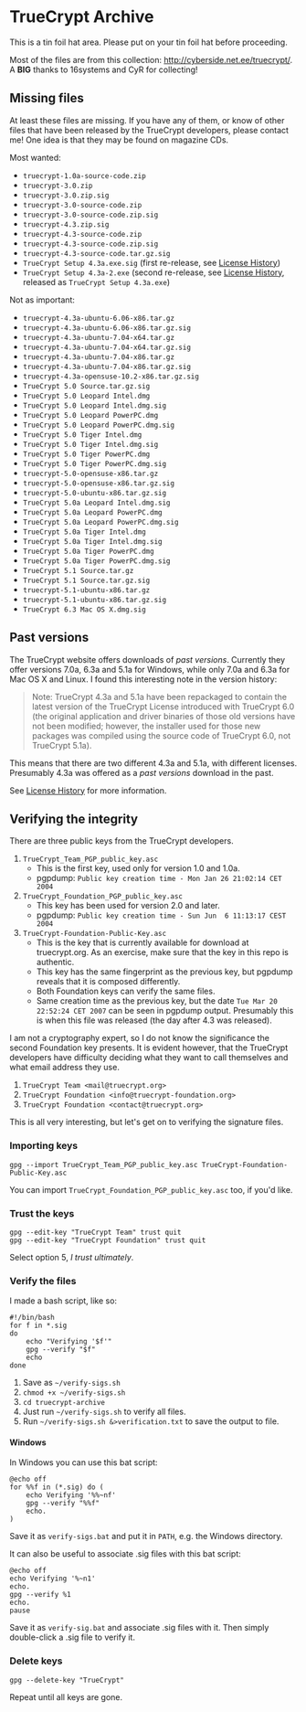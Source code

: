 # TrueCrypt Archive

This is a tin foil hat area. Please put on your tin foil hat before proceeding.

Most of the files are from this collection: http://cyberside.net.ee/truecrypt/. A **BIG** thanks to 16systems and CyR for collecting!


## Missing files

At least these files are missing. If you have any of them, or know of other files that have been released by the TrueCrypt developers, please contact me! One idea is that they may be found on magazine CDs.

Most wanted:

* `truecrypt-1.0a-source-code.zip`
* `truecrypt-3.0.zip`
* `truecrypt-3.0.zip.sig`
* `truecrypt-3.0-source-code.zip`
* `truecrypt-3.0-source-code.zip.sig`
* `truecrypt-4.3.zip.sig`
* `truecrypt-4.3-source-code.zip`
* `truecrypt-4.3-source-code.zip.sig`
* `truecrypt-4.3-source-code.tar.gz.sig`
* `TrueCrypt Setup 4.3a.exe.sig` (first re-release, see [License History](https://github.com/stefansundin/truecrypt-archive/wiki/License-History))
* `TrueCrypt Setup 4.3a-2.exe` (second re-release, see [License History](https://github.com/stefansundin/truecrypt-archive/wiki/License-History), released as `TrueCrypt Setup 4.3a.exe`)

Not as important:

* `truecrypt-4.3a-ubuntu-6.06-x86.tar.gz`
* `truecrypt-4.3a-ubuntu-6.06-x86.tar.gz.sig`
* `truecrypt-4.3a-ubuntu-7.04-x64.tar.gz`
* `truecrypt-4.3a-ubuntu-7.04-x64.tar.gz.sig`
* `truecrypt-4.3a-ubuntu-7.04-x86.tar.gz`
* `truecrypt-4.3a-ubuntu-7.04-x86.tar.gz.sig`
* `truecrypt-4.3a-opensuse-10.2-x86.tar.gz.sig`
* `TrueCrypt 5.0 Source.tar.gz.sig`
* `TrueCrypt 5.0 Leopard Intel.dmg`
* `TrueCrypt 5.0 Leopard Intel.dmg.sig`
* `TrueCrypt 5.0 Leopard PowerPC.dmg`
* `TrueCrypt 5.0 Leopard PowerPC.dmg.sig`
* `TrueCrypt 5.0 Tiger Intel.dmg`
* `TrueCrypt 5.0 Tiger Intel.dmg.sig`
* `TrueCrypt 5.0 Tiger PowerPC.dmg`
* `TrueCrypt 5.0 Tiger PowerPC.dmg.sig`
* `truecrypt-5.0-opensuse-x86.tar.gz`
* `truecrypt-5.0-opensuse-x86.tar.gz.sig`
* `truecrypt-5.0-ubuntu-x86.tar.gz.sig`
* `TrueCrypt 5.0a Leopard Intel.dmg.sig`
* `TrueCrypt 5.0a Leopard PowerPC.dmg`
* `TrueCrypt 5.0a Leopard PowerPC.dmg.sig`
* `TrueCrypt 5.0a Tiger Intel.dmg`
* `TrueCrypt 5.0a Tiger Intel.dmg.sig`
* `TrueCrypt 5.0a Tiger PowerPC.dmg`
* `TrueCrypt 5.0a Tiger PowerPC.dmg.sig`
* `TrueCrypt 5.1 Source.tar.gz`
* `TrueCrypt 5.1 Source.tar.gz.sig`
* `truecrypt-5.1-ubuntu-x86.tar.gz`
* `truecrypt-5.1-ubuntu-x86.tar.gz.sig`
* `TrueCrypt 6.3 Mac OS X.dmg.sig`


## Past versions

The TrueCrypt website offers downloads of _past versions_. Currently they offer versions 7.0a, 6.3a and 5.1a for Windows, while only 7.0a and 6.3a for Mac OS X and Linux. I found this interesting note in the version history:

> Note: TrueCrypt 4.3a and 5.1a have been repackaged to contain the latest version of the TrueCrypt License introduced with TrueCrypt 6.0 (the original application and driver binaries of those old versions have not been modified; however, the installer used for those new packages was compiled using the source code of TrueCrypt 6.0, not TrueCrypt 5.1a).

This means that there are two different 4.3a and 5.1a, with different licenses. Presumably 4.3a was offered as a _past versions_ download in the past.

See [License History](https://github.com/stefansundin/truecrypt-archive/wiki/License-History) for more information.


## Verifying the integrity

There are three public keys from the TrueCrypt developers.

1. `TrueCrypt_Team_PGP_public_key.asc`
    * This is the first key, used only for version 1.0 and 1.0a.
    * pgpdump: `Public key creation time - Mon Jan 26 21:02:14 CET 2004`
2. `TrueCrypt_Foundation_PGP_public_key.asc`
    * This key has been used for version 2.0 and later.
    * pgpdump: `Public key creation time - Sun Jun  6 11:13:17 CEST 2004`
3. `TrueCrypt-Foundation-Public-Key.asc`
    * This is the key that is currently available for download at truecrypt.org. As an exercise, make sure that the key in this repo is authentic.
    * This key has the same fingerprint as the previous key, but pgpdump reveals that it is composed differently.
    * Both Foundation keys can verify the same files.
    * Same creation time as the previous key, but the date `Tue Mar 20 22:52:24 CET 2007` can be seen in pgpdump output. Presumably this is when this file was released (the day after 4.3 was released).

I am not a cryptography expert, so I do not know the significance the second Foundation key presents. It is evident however, that the TrueCrypt developers have difficulty deciding what they want to call themselves and what email address they use.

1. `TrueCrypt Team <mail@truecrypt.org>`
2. `TrueCrypt Foundation <info@truecrypt-foundation.org>`
3. `TrueCrypt Foundation <contact@truecrypt.org>`

This is all very interesting, but let's get on to verifying the signature files.


### Importing keys

```
gpg --import TrueCrypt_Team_PGP_public_key.asc TrueCrypt-Foundation-Public-Key.asc
```

You can import `TrueCrypt_Foundation_PGP_public_key.asc` too, if you'd like.


### Trust the keys

```
gpg --edit-key "TrueCrypt Team" trust quit
gpg --edit-key "TrueCrypt Foundation" trust quit
```

Select option 5, _I trust ultimately_.


### Verify the files

I made a bash script, like so:

```
#!/bin/bash
for f in *.sig
do
    echo "Verifying '$f'"
    gpg --verify "$f"
    echo
done
```
1. Save as `~/verify-sigs.sh`
2. `chmod +x ~/verify-sigs.sh`
3. `cd truecrypt-archive`
4. Just run `~/verify-sigs.sh` to verify all files.
5. Run `~/verify-sigs.sh &>verification.txt` to save the output to file.


#### Windows

In Windows you can use this bat script:
```
@echo off
for %%f in (*.sig) do (
    echo Verifying '%%~nf'
    gpg --verify "%%f"
    echo.
)
```
Save it as `verify-sigs.bat` and put it in `PATH`, e.g. the Windows directory.

It can also be useful to associate .sig files with this bat script:
```
@echo off
echo Verifying '%~n1'
echo.
gpg --verify %1
echo.
pause
```
Save it as `verify-sig.bat` and associate .sig files with it. Then simply double-click a .sig file to verify it.


### Delete keys

```
gpg --delete-key "TrueCrypt"
```

Repeat until all keys are gone.
